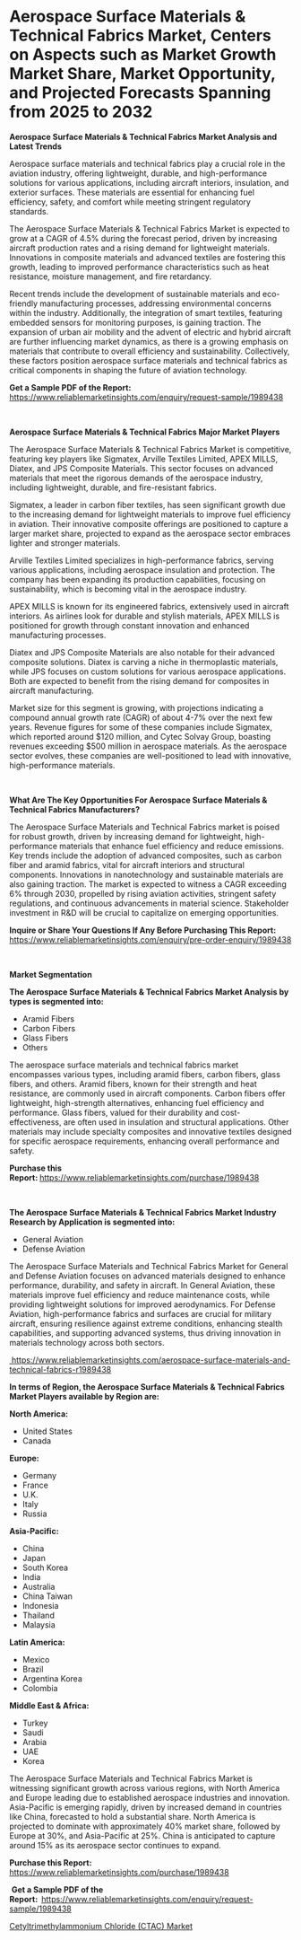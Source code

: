 <p><h1>Aerospace Surface Materials & Technical Fabrics Market, Centers on Aspects such as Market Growth Market Share, Market Opportunity, and Projected Forecasts Spanning from 2025 to 2032</h1></p><p><strong>Aerospace Surface Materials & Technical Fabrics Market Analysis and Latest Trends</strong></p>
<p><p>Aerospace surface materials and technical fabrics play a crucial role in the aviation industry, offering lightweight, durable, and high-performance solutions for various applications, including aircraft interiors, insulation, and exterior surfaces. These materials are essential for enhancing fuel efficiency, safety, and comfort while meeting stringent regulatory standards.</p><p>The Aerospace Surface Materials & Technical Fabrics Market is expected to grow at a CAGR of 4.5% during the forecast period, driven by increasing aircraft production rates and a rising demand for lightweight materials. Innovations in composite materials and advanced textiles are fostering this growth, leading to improved performance characteristics such as heat resistance, moisture management, and fire retardancy.</p><p>Recent trends include the development of sustainable materials and eco-friendly manufacturing processes, addressing environmental concerns within the industry. Additionally, the integration of smart textiles, featuring embedded sensors for monitoring purposes, is gaining traction. The expansion of urban air mobility and the advent of electric and hybrid aircraft are further influencing market dynamics, as there is a growing emphasis on materials that contribute to overall efficiency and sustainability. Collectively, these factors position aerospace surface materials and technical fabrics as critical components in shaping the future of aviation technology.</p></p>
<p><strong>Get a Sample PDF of the Report:&nbsp;</strong> <a href="https://www.reliablemarketinsights.com/enquiry/request-sample/1989438?utm_campaign=3507&utm_medium=2&utm_source=Github&utm_content=ia&utm_term=03042025&utm_id=aerospace-surface-materials-technical-fabrics">https://www.reliablemarketinsights.com/enquiry/request-sample/1989438</a></p>
<p>&nbsp;</p>
<p><strong>Aerospace Surface Materials & Technical Fabrics Major Market Players</strong></p>
<p><p>The Aerospace Surface Materials & Technical Fabrics Market is competitive, featuring key players like Sigmatex, Arville Textiles Limited, APEX MILLS, Diatex, and JPS Composite Materials. This sector focuses on advanced materials that meet the rigorous demands of the aerospace industry, including lightweight, durable, and fire-resistant fabrics.</p><p>Sigmatex, a leader in carbon fiber textiles, has seen significant growth due to the increasing demand for lightweight materials to improve fuel efficiency in aviation. Their innovative composite offerings are positioned to capture a larger market share, projected to expand as the aerospace sector embraces lighter and stronger materials.</p><p>Arville Textiles Limited specializes in high-performance fabrics, serving various applications, including aerospace insulation and protection. The company has been expanding its production capabilities, focusing on sustainability, which is becoming vital in the aerospace industry.</p><p>APEX MILLS is known for its engineered fabrics, extensively used in aircraft interiors. As airlines look for durable and stylish materials, APEX MILLS is positioned for growth through constant innovation and enhanced manufacturing processes.</p><p>Diatex and JPS Composite Materials are also notable for their advanced composite solutions. Diatex is carving a niche in thermoplastic materials, while JPS focuses on custom solutions for various aerospace applications. Both are expected to benefit from the rising demand for composites in aircraft manufacturing.</p><p>Market size for this segment is growing, with projections indicating a compound annual growth rate (CAGR) of about 4-7% over the next few years. Revenue figures for some of these companies include Sigmatex, which reported around $120 million, and Cytec Solvay Group, boasting revenues exceeding $500 million in aerospace materials. As the aerospace sector evolves, these companies are well-positioned to lead with innovative, high-performance materials.</p></p>
<p>&nbsp;</p>
<p><strong>What Are The Key Opportunities For Aerospace Surface Materials & Technical Fabrics Manufacturers?</strong></p>
<p><p>The Aerospace Surface Materials and Technical Fabrics market is poised for robust growth, driven by increasing demand for lightweight, high-performance materials that enhance fuel efficiency and reduce emissions. Key trends include the adoption of advanced composites, such as carbon fiber and aramid fabrics, vital for aircraft interiors and structural components. Innovations in nanotechnology and sustainable materials are also gaining traction. The market is expected to witness a CAGR exceeding 6% through 2030, propelled by rising aviation activities, stringent safety regulations, and continuous advancements in material science. Stakeholder investment in R&D will be crucial to capitalize on emerging opportunities.</p></p>
<p><strong>Inquire or Share Your Questions If Any Before Purchasing This Report:</strong> <a href="https://www.reliablemarketinsights.com/enquiry/pre-order-enquiry/1989438?utm_campaign=3507&utm_medium=2&utm_source=Github&utm_content=ia&utm_term=03042025&utm_id=aerospace-surface-materials-technical-fabrics">https://www.reliablemarketinsights.com/enquiry/pre-order-enquiry/1989438</a></p>
<p>&nbsp;</p>
<p><strong>Market Segmentation</strong></p>
<p><strong>The Aerospace Surface Materials & Technical Fabrics Market Analysis by types is segmented into:</strong></p>
<p><ul><li>Aramid Fibers</li><li>Carbon Fibers</li><li>Glass Fibers</li><li>Others</li></ul></p>
<p><p>The aerospace surface materials and technical fabrics market encompasses various types, including aramid fibers, carbon fibers, glass fibers, and others. Aramid fibers, known for their strength and heat resistance, are commonly used in aircraft components. Carbon fibers offer lightweight, high-strength alternatives, enhancing fuel efficiency and performance. Glass fibers, valued for their durability and cost-effectiveness, are often used in insulation and structural applications. Other materials may include specialty composites and innovative textiles designed for specific aerospace requirements, enhancing overall performance and safety.</p></p>
<p><strong>Purchase this Report:&nbsp;</strong><a href="https://www.reliablemarketinsights.com/purchase/1989438?utm_campaign=3507&utm_medium=2&utm_source=Github&utm_content=ia&utm_term=03042025&utm_id=aerospace-surface-materials-technical-fabrics">https://www.reliablemarketinsights.com/purchase/1989438</a></p>
<p>&nbsp;</p>
<p><strong>The Aerospace Surface Materials & Technical Fabrics Market Industry Research by Application is segmented into:</strong></p>
<p><ul><li>General Aviation</li><li>Defense Aviation</li></ul></p>
<p><p>The Aerospace Surface Materials and Technical Fabrics Market for General and Defense Aviation focuses on advanced materials designed to enhance performance, durability, and safety in aircraft. In General Aviation, these materials improve fuel efficiency and reduce maintenance costs, while providing lightweight solutions for improved aerodynamics. For Defense Aviation, high-performance fabrics and surfaces are crucial for military aircraft, ensuring resilience against extreme conditions, enhancing stealth capabilities, and supporting advanced systems, thus driving innovation in materials technology across both sectors.</p></p>
<p><a href="https://www.reliablemarketinsights.com/aerospace-surface-materials-and-technical-fabrics-r1989438?utm_campaign=3507&utm_medium=2&utm_source=Github&utm_content=ia&utm_term=03042025&utm_id=aerospace-surface-materials-technical-fabrics">&nbsp;https://www.reliablemarketinsights.com/aerospace-surface-materials-and-technical-fabrics-r1989438</a></p>
<p><strong>In terms of Region, the Aerospace Surface Materials & Technical Fabrics Market Players available by Region are:</strong></p>
<p>
    <p> <strong> North America: </strong>
        <ul>
            <li>United States</li>
            <li>Canada</li>
        </ul>
        </p> 
    <p> <strong> Europe: </strong>
        <ul>
            <li>Germany</li>
            <li>France</li>
            <li>U.K.</li>
            <li>Italy</li>
            <li>Russia</li>
        </ul>
        </p> 
    <p> <strong> Asia-Pacific: </strong>
        <ul>
            <li>China</li>
            <li>Japan</li>
            <li>South Korea</li>
            <li>India</li>
            <li>Australia</li>
            <li>China Taiwan</li>
            <li>Indonesia</li>
            <li>Thailand</li>
            <li>Malaysia</li>
        </ul>
        </p> 
    <p> <strong> Latin America: </strong>
        <ul>
            <li>Mexico</li>
            <li>Brazil</li>
            <li>Argentina Korea</li>
            <li>Colombia</li>
        </ul>
        </p> 
    <p> <strong> Middle East & Africa: </strong>
        <ul>
            <li>Turkey</li>
            <li>Saudi</li>
            <li>Arabia</li>
            <li>UAE</li>
            <li>Korea</li>
        </ul>
    </p>
    </p>
<p><p>The Aerospace Surface Materials and Technical Fabrics Market is witnessing significant growth across various regions, with North America and Europe leading due to established aerospace industries and innovation. Asia-Pacific is emerging rapidly, driven by increased demand in countries like China, forecasted to hold a substantial share. North America is projected to dominate with approximately 40% market share, followed by Europe at 30%, and Asia-Pacific at 25%. China is anticipated to capture around 15% as its aerospace sector continues to expand.</p></p>
<p><strong>Purchase this Report: </strong><a href="https://www.reliablemarketinsights.com/purchase/1989438?utm_campaign=3507&utm_medium=2&utm_source=Github&utm_content=ia&utm_term=03042025&utm_id=aerospace-surface-materials-technical-fabrics">https://www.reliablemarketinsights.com/purchase/1989438</a></p>
<p>&nbsp;<strong>Get a Sample PDF of the Report:&nbsp;&nbsp;</strong><a href="https://www.reliablemarketinsights.com/enquiry/request-sample/1989438?utm_campaign=3507&utm_medium=2&utm_source=Github&utm_content=ia&utm_term=03042025&utm_id=aerospace-surface-materials-technical-fabrics">https://www.reliablemarketinsights.com/enquiry/request-sample/1989438</a></p>
<p><strong></strong></p>
<p><p><a href="https://github.com/kalsirollija/Market-Research-Report-List-1/blob/main/cetyltrimethylammonium-chloride-ctac-market.md?utm_campaign=3507&utm_medium=2&utm_source=Github&utm_content=ia&utm_term=03042025&utm_id=aerospace-surface-materials-technical-fabrics">Cetyltrimethylammonium Chloride (CTAC) Market</a></p></p>